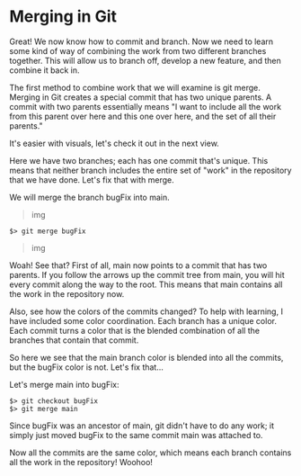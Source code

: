 # Merging in Git

Great! We now know how to commit and branch. Now we need to learn some kind of way of combining the work from two different branches together. This will allow us to branch off, develop a new feature, and then combine it back in.

The first method to combine work that we will examine is git merge. Merging in Git creates a special commit that has two unique parents. A commit with two parents essentially means "I want to include all the work from this parent over here and this one over here, and the set of all their parents."

It's easier with visuals, let's check it out in the next view.

Here we have two branches; each has one commit that's unique. This means that neither branch includes the entire set of "work" in the repository that we have done. Let's fix that with merge.

We will merge the branch bugFix into main.

>img

``` $> git merge bugFix ```

>img

Woah! See that? First of all, main now points to a commit that has two parents. If you follow the arrows up the commit tree from main, you will hit every commit along the way to the root. This means that main contains all the work in the repository now.

Also, see how the colors of the commits changed? To help with learning, I have included some color coordination. Each branch has a unique color. Each commit turns a color that is the blended combination of all the branches that contain that commit.

So here we see that the main branch color is blended into all the commits, but the bugFix color is not. Let's fix that...

Let's merge main into bugFix:

```
$> git checkout bugFix 
$> git merge main 
```

Since bugFix was an ancestor of main, git didn't have to do any work; it simply just moved bugFix to the same commit main was attached to.

Now all the commits are the same color, which means each branch contains all the work in the repository! Woohoo!
